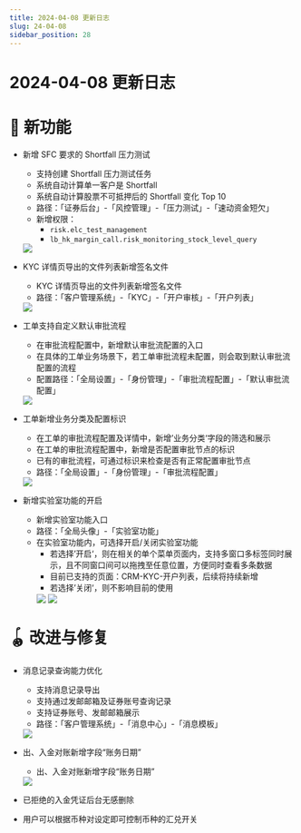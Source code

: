 ```yaml
---
title: 2024-04-08 更新日志
slug: 24-04-08
sidebar_position: 28
---
```



# 2024-04-08 更新日志

# 🎉 新功能

- 新增 SFC 要求的 Shortfall 压力测试
    - 支持创建 Shortfall 压力测试任务
    - 系统自动计算单一客户是 Shortfall
    - 系统自动计算股票不可抵押后的 Shortfall 变化 Top 10
    - 路径：「证券后台」-「风控管理」-「压力测试」-「速动资金短欠」
    - 新增权限：
        - `risk.elc_test_management`
        - `lb_hk_margin_call.risk_monitoring_stock_level_query`
    <img src="/assets/O8d6biA5aovDjCxIQePcgCN8n5c.png" src-width="3740" src-height="1438" align="center"/>

- KYC 详情页导出的文件列表新增签名文件
    - KYC 详情页导出的文件列表新增签名文件
    - 路径：「客户管理系统」-「KYC」-「开户审核」-「开户列表」
    <img src="/assets/TY93bHsAlogu8jxM6Suc3AXynqc.png" src-width="2460" src-height="1090" align="center"/>

- 工单支持自定义默认审批流程
    - 在审批流程配置中，新增默认审批流配置的入口
    - 在具体的工单业务场景下，若工单审批流程未配置，则会取到默认审批流配置的流程
    - 配置路径：「全局设置」-「身份管理」-「审批流程配置」-「默认审批流配置」
    <img src="/assets/ZqhBbdO5roHtaLxmTd1cSDDpnrP.png" src-width="2462" src-height="732" align="center"/>

- 工单新增业务分类及配置标识
    - 在工单的审批流程配置及详情中，新增’业务分类‘字段的筛选和展示
    - 在工单的审批流程配置中，新增是否配置审批节点的标识
    - 已有的审批流程，可通过标识来检查是否有正常配置审批节点
    - 路径：「全局设置」-「身份管理」-「审批流程配置」
    <img src="/assets/GRGsbTe45o1OIox9K1PclzOOnEb.png" src-width="2540" src-height="919" align="center"/>

- 新增实验室功能的开启
    - 新增实验室功能入口
    - 路径：「全局头像」-「实验室功能」
    - 在实验室功能内，可选择开启/关闭实验室功能
        - 若选择’开启‘，则在相关的单个菜单页面内，支持多窗口多标签同时展示，且不同窗口间可以拖拽至任意位置，方便同时查看多条数据
        - 目前已支持的页面：CRM-KYC-开户列表，后续将持续新增
        - 若选择’关闭‘，则不影响目前的使用
        <img src="/assets/GrPsbumgtoieVYxckpycV9MKnBe.png" src-width="2468" src-height="1010" align="center"/>
        <img src="/assets/YBjpbqNUCokxw3xpIIkcQRWHnPo.png" src-width="2834" src-height="845" align="center"/>

# 🪀 改进与修复

- 消息记录查询能力优化
    - 支持消息记录导出
    - 支持通过发邮邮箱及证券账号查询记录
    - 支持证券账号、发邮邮箱展示
    - 路径：「客户管理系统」-「消息中心」-「消息模板」
    <img src="/assets/He7hbtZqIoATc0xtD6mczRzWnqb.png" src-width="3178" src-height="784" align="center"/>

- 出、入金对账新增字段“账务日期”
    - 出、入金对账新增字段“账务日期”
    <img src="/assets/Bre5bavteofJ14xJ7sIcnLjXnFe.png" src-width="2794" src-height="946" align="center"/>

- 已拒绝的入金凭证后台无感删除
- 用户可以根据币种对设定即可控制币种的汇兑开关

